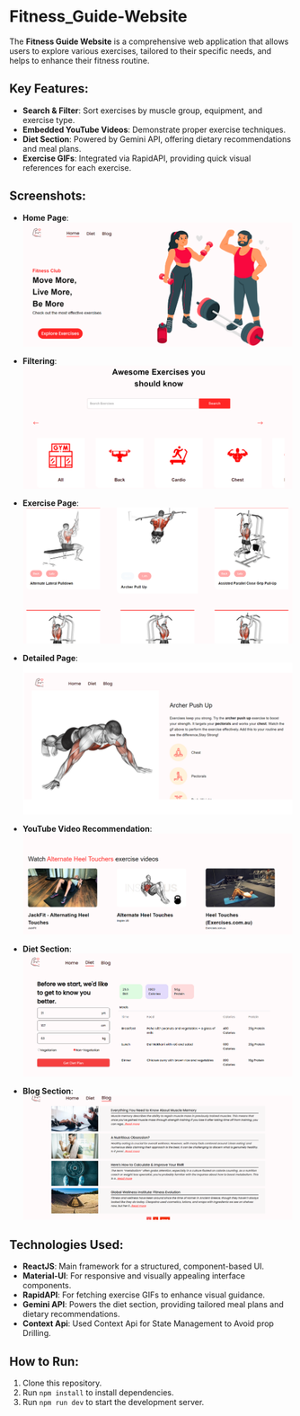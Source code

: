 # Fitness_Guide-Website

The **Fitness Guide Website** is a comprehensive web application that allows users to explore various exercises, tailored to their specific needs, and helps to enhance their fitness routine.

## Key Features:
- **Search & Filter**: Sort exercises by muscle group, equipment, and exercise type.
- **Embedded YouTube Videos**: Demonstrate proper exercise techniques.
- **Diet Section**: Powered by Gemini API, offering dietary recommendations and meal plans.
- **Exercise GIFs**: Integrated via RapidAPI, providing quick visual references for each exercise.

## Screenshots:
- **Home Page**:
  ![Home Page](./fitness_guide/public/HomePage.png)

- **Filtering**:
  ![Filtering](./fitness_guide/public/ExcerciseFilter.png)

- **Exercise Page**:
  ![Exercise Page](./fitness_guide/public/ExercisPage.png)

- **Detailed Page**:
  ![Detailed Page](./fitness_guide/public/DetailedExercisePage.png)

- **YouTube Video Recommendation**:
  ![YouTube Video Recommendation](./fitness_guide/public/Yt-Page.png)

- **Diet Section**:
  ![Diet Section](./fitness_guide/public/DietPage.png)

- **Blog Section**:
  ![Blog Section](./fitness_guide/public/BlogPage.png)

## Technologies Used:
- **ReactJS**: Main framework for a structured, component-based UI.
- **Material-UI**: For responsive and visually appealing interface components.
- **RapidAPI**: For fetching exercise GIFs to enhance visual guidance.
- **Gemini API**: Powers the diet section, providing tailored meal plans and dietary recommendations.
- **Context Api**: Used Context Api for State Management to Avoid prop Drilling.

## How to Run:
1. Clone this repository.
2. Run `npm install` to install dependencies.
3. Run `npm run dev` to start the development server.

